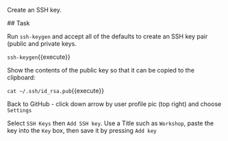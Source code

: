 Create an SSH key.

## Task

Run `ssh-keygen` and accept all of the defaults to create an SSH key pair (public and private keys.

`ssh-keygen`{{execute}}

Show the contents of the public key so that it can be copied to the clipboard:

`cat ~/.ssh/id_rsa.pub`{{execute}}

Back to GitHub - click down arrow by user profile pic (top right) and choose `Settings`

Select `SSH Keys` then `Add SSH key`. Use a Title such as `Workshop`, paste the key into the `Key` box, then save it by pressing `Add key`
